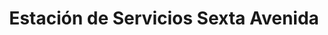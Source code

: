 ---
title: "Estación de Servicios Sexta Avenida"
url: /caracas/estacion-de-servicios-sexta-avenida/
shop: piezas de automóviles
---
